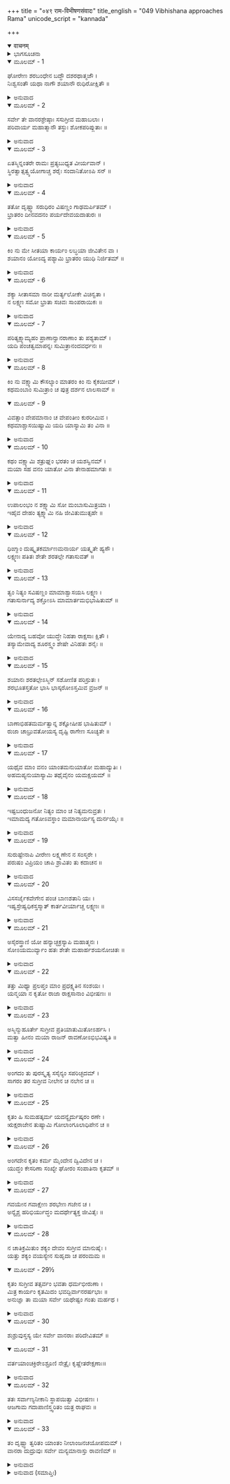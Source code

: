 +++
title = "०४९ राम-विभीषणसंवादः"
title_english = "049 Vibhishana approaches Rama"
unicode_script = "kannada"

+++
<details open><summary>वाचनम्</summary>

<div class="audioEmbed"  caption="श्रीराम-हरिसीताराममूर्ति-घनपाठिभ्यां वचनम्" src="https://archive.org/download/Ramayana-recitation-Sriram-harisItArAmamUrti-Ghanapaati-v2/Kanda_6/Kanda_6_YK-049-Vibhishana_approaches_Rama_0.mp3"></div>
</details>



<details><summary>ಭಾಗಸೂಚನಾ</summary>

ಶ್ರೀರಾಮನು ಎಚ್ಚರಗೊಂಡು ಲಕ್ಷ್ಮಣನಿಗಾಗಿ ವಿಲಪಿಸಿದುದು, ತಾನೂ ಪ್ರಾಣತ್ಯಾಗ ಮಾಡಲು ನಿಶ್ಚಯಿಸಿ ವಾನರರಿಗೆ ಮರಳಿಹೋಗುವಂತೆ ಆಜ್ಞಾಪಿಸಿದುದು
</details>

<details open><summary>ಮೂಲಮ್ - 1</summary>

ಘೋರೇಣ ಶರಬಂಧೇನ  ಬದ್ಧೌ ದಶರಥಾತ್ಮಜೌ ।  
ನಿಃಶ್ವಸಂತೌ ಯಥಾ ನಾಗೌ ಶಯಾನೌ ರುಧಿರೋಕ್ಷಿತೌ ॥
</details>

<details><summary>ಅನುವಾದ</summary>

ಘೋರವಾದ ಸರ್ಪಾಕಾರ ಬಾಣಗಳಿಂದ ಬಂಧಿತರಾದ ದಶರಥಕುಮಾರ ಶ್ರೀರಾಮ-ಲಕ್ಷ್ಮಣರು ರಕ್ತದಲ್ಲಿ ಮುಳುಗಿ ಸರ್ಪಗಳಂತೆ ನಿಟ್ಟುಸಿರು ಬಿಡುತ್ತಾ ಬಿದ್ದಿದ್ದರು.॥1॥
</details>

<details open><summary>ಮೂಲಮ್ - 2</summary>

ಸರ್ವೇ ತೇ ವಾನರಶ್ರೇಷ್ಠಾಃ ಸಸುಗ್ರೀವ ಮಹಾಬಲಾಃ ।  
ಪರಿವಾರ್ಯ ಮಹಾತ್ಮಾನೌ ತಸ್ಥುಃ ಶೋಕಪರಿಪ್ಲುತಾಃ ॥
</details>

<details><summary>ಅನುವಾದ</summary>

ಮಹಾತ್ಮರಾದ ಅವರಿಬ್ಬರ ಸುತ್ತಲೂ ಮುತ್ತಿಕೊಂಡು ಸುಗ್ರೀವಾದಿ ಎಲ್ಲ ಶ್ರೇಷ್ಠ ಮಹಾಬಲಿ ವಾನರವೀರರು ಶೋಕದಲ್ಲಿ ಮುಳುಗಿದ್ದರು.॥2॥
</details>

<details open><summary>ಮೂಲಮ್ - 3</summary>

ಏತಸ್ಮಿನ್ನಂತರೇ ರಾಮಃ ಪ್ರತ್ಯಬುಧ್ಯತ ವೀರ್ಯವಾನ್ ।  
ಸ್ಥಿರತ್ವಾತ್ಸತ್ವ್ವಯೋಗಾಚ್ಚ ಶರೈಃ ಸಂದಾನಿತೋಽಪಿ ಸನ್ ॥
</details>

<details><summary>ಅನುವಾದ</summary>

ಆಗಲೇ ಪರಾಕ್ರಮಿಯಾದ ಶ್ರೀರಾಮನು ನಾಗಪಾಶದಿಂದ ಬಂಧಿತನಾಗಿದ್ದರೂ ಸ್ಥೈರ್ಯದಿಂದಲೂ, ಶಕ್ತಿಸಂಪನ್ನತೆಯಿಂದಲೂ ಮೂರ್ಛೆಯಿಂದ ಎಚ್ಚರಗೊಂಡನು.॥3॥
</details>

<details open><summary>ಮೂಲಮ್ - 4</summary>

ತತೋ ದೃಷ್ಟ್ವಾ ಸರುಧಿರಂ ವಿಷಣ್ಣಂ ಗಾಢಮರ್ಪಿತಮ್ ।  
ಭ್ರಾತರಂ ದೀನವದನಂ ಪರ್ಯದೇವಯದಾತುರಃ ॥
</details>

<details><summary>ಅನುವಾದ</summary>

ಸಹೋದರ ಲಕ್ಷ್ಮಣನು ಬಾಣಗಳಿಂದ ಅತ್ಯಂತ ಗಾಯಗೊಂಡು ರಕ್ತದಿಂದ ತೊಯ್ದುಹೋಗಿದ್ದನು. ಶ್ರೀರಾಮನು ದೀನನಾದವನಾದ ತಮ್ಮನ ಪಕ್ಕದಲ್ಲಿ ನೆಲದ ಮೇಲೆ ಕುಳಿತು ವಿಲಪಿಸತೊಡಗಿದನು.॥4॥
</details>

<details open><summary>ಮೂಲಮ್ - 5</summary>

ಕಿಂ ನು ಮೇ ಸೀತಯಾ ಕಾರ್ಯಂ ಲಬ್ಧಯಾ ಜೀವಿತೇನ ವಾ ।  
ಶಯಾನಂ ಯೋಽದ್ಯ ಪಶ್ಯಾಮಿ ಭ್ರಾತರಂ ಯುಧಿ ನಿರ್ಜಿತಮ್ ॥
</details>

<details><summary>ಅನುವಾದ</summary>

ಅಯ್ಯೋ ! ಇಂದು ಪರಾಜಿತನಾಗಿ ಯುದ್ಧರಂಗದಲ್ಲಿ ಬಿದ್ದಿರುವ ಲಕ್ಷ್ಮಣನನ್ನು ನೋಡಿ, ನನಗೆ ಸೀತೆಯು ದೊರಕಿದರೂ ನನಗೇನಾಗಬೇಕು? ಅಥವಾ ಬದುಕಿದ್ದರೂ ಏನು ಪ್ರಯೋಜನ.॥5॥
</details>

<details open><summary>ಮೂಲಮ್ - 6</summary>

ಶಕ್ಯಾ ಸೀತಾಸಮಾ ನಾರೀ ಮರ್ತ್ಯಲೋಕೇ ವಿಚಿನ್ವತಾ ।  
ನ ಲಕ್ಷ್ಮಣ ಸಮೋ ಭ್ರಾತಾ ಸಚಿವಃ ಸಾಂಪರಾಯಿಕಃ ॥
</details>

<details><summary>ಅನುವಾದ</summary>

ಮನುಷ್ಯ ಲೋಕದಲ್ಲಿ ಹುಡುಕಿದರೆ ನನಗೆ ಸೀತೆಯಂತಹ ಬೇರೆ ಹೆಂಡತಿ ಸಿಗಬಹುದು, ಆದರೆ ಲಕ್ಷ್ಮಣನಂತಹ ಸಹಾಯಕ, ಯುದ್ಧಕುಶಲಿ ಸಹೋದರ ಎಲ್ಲಿಯೂ ಸಿಗಲಾರನು.॥6॥
</details>

<details open><summary>ಮೂಲಮ್ - 7</summary>

ಪರಿತ್ಯಕ್ಷ್ಯಾಮ್ಯಹಂ ಪ್ರಾಣಾನ್ವಾನರಾಣಾಂ ತು ಪಶ್ಯತಾಮ್ ।  
ಯದಿ ಪಂಚತ್ವಮಾಪನ್ನಃ ಸುಮಿತ್ರಾನಂದವರ್ಧನಃ ॥
</details>

<details><summary>ಅನುವಾದ</summary>

ಸುಮಿತ್ರೆಯ ಆನಂದವನ್ನು ಹೆಚ್ಚಿಸುವ ಲಕ್ಷ್ಮಣನು ಅಸುನೀಗಿದರೆ ನಾನು ವಾನರರು ನೋಡುತ್ತಿರುವಂತೆಯೇ ನನ್ನ ಪ್ರಾಣಗಳನ್ನು ತ್ಯಜಿಸುವೆನು.॥7॥
</details>

<details open><summary>ಮೂಲಮ್ - 8</summary>

ಕಿಂ ನು ವಕ್ಷ್ಯಾಮಿ ಕೌಸಲ್ಯಾಂ ಮಾತರಂ ಕಿಂ ನು ಕೈಕಯೀಮ್ ।  
ಕಥಮಂಬಾಂ ಸುಮಿತ್ರಾಂ ಚ ಪುತ್ರ ದರ್ಶನ ಲಾಲಸಾಮ್ ॥
</details>

<details open><summary>ಮೂಲಮ್ - 9</summary>

ವಿವತ್ಸಾಂ ವೇಪಮಾನಾಂ ಚ ವೇಪಂತೀಂ ಕುರರೀಮಿವ ।  
ಕಥಮಾಶ್ಚಾಸಯಿಷ್ಯಾಮಿ ಯದಿ ಯಾಸ್ಯಾಮಿ ತಂ ವಿನಾ ॥
</details>

<details><summary>ಅನುವಾದ</summary>

ಲಕ್ಷ್ಮಣನಿಲ್ಲದೆ ನಾನು ಅಯೋಧ್ಯೆಗೆ ಹೋದರೆ ತಾಯಿ ಕೌಸಲ್ಯೆ ಮತ್ತು ಕೈಕೇಯಿ ಲಕ್ಷ್ಮಣನೆಲ್ಲಿ ಎಂದು ಕೇಳಿದರೆ ಏನೆಂದು ಉತ್ತರಿಸಲಿ? ಮಗನನ್ನು ಕಾಣಬೇಕೆಂದು ಉತ್ಸುಕತೆಯಿಂದಿರುವ, ಕರುವನ್ನು ಅಗಲಿದ ಹಸುವಿನಂತೆ ನಡಗುತ್ತಿರುವ, ಹೆಣ್ಣು ಕುರರ ಪಕ್ಷಿಯಂದೆ ಕೂಗುತ್ತಿರುವ ಮಾತೆ ಸುಮಿತ್ರೆಗೆ ಏನು ಹೇಳಲಿ? ಆಕೆಯನ್ನು ಹೇಗೆ ಸಮಾಧಾನಗೊಳಿಸಲಿ.॥8-9॥
</details>

<details open><summary>ಮೂಲಮ್ - 10</summary>

ಕಥಂ ವಕ್ಷ್ಯಾಮಿ ಶತ್ರುಘ್ನಂ ಭರತಂ ಚ ಯಶಸ್ವಿನಮ್ ।  
ಮಯಾ ಸಹ ವನಂ ಯಾತೋ ವಿನಾ ತೇನಾಹಮಾಗತಃ ॥
</details>

<details><summary>ಅನುವಾದ</summary>

ಯಶಸ್ವೀ ಭರತ-ಶತ್ರುಘ್ನರಲ್ಲಿ-ಲಕ್ಷ್ಮಣ ನನ್ನೊಂದಿಗೆ ವನಕ್ಕೆ ಬಂದಿದ್ದ, ಆದರೆ ನಾನು ಅವನನ್ನು ಅಲ್ಲೇ ಕಳೆದುಕೊಂಡು ಅವನಿಲ್ಲದೆ ಮರಳಿ ಬಂದಿರುವೆನು ಎಂದು ಹೇಗೆ ಹೇಳಲಿ.॥10॥
</details>

<details open><summary>ಮೂಲಮ್ - 11</summary>

ಉಪಾಲಂಭಂ ನ ಶಕ್ಷ್ಯಾಮಿ ಸೋ ಮಂಬಾಸುಮಿತ್ರಯಾ ।  
ಇಹೈವ ದೇಹಂ ತ್ಯಕ್ಷ್ಯಾಮಿ ನಹಿ ಜೀವಿತುಮುತ್ಸಹೇ ॥
</details>

<details><summary>ಅನುವಾದ</summary>

ಇಬ್ಬರೂ ತಾಯಂದಿರ ಸಹಿತ ಸುಮಿತ್ರಾದೇವಿಯ ನಿಂದನೆಯನ್ನು ನಾನು ಸಹಿಸಲಾರೆನು; ಆದ್ದರಿಂದ ಇಲ್ಲೇ ದೇಹತ್ಯಾಗ ಮಾಡುವೆನು. ಈಗ ಬದುಕುಳಿಯುವ ಉತ್ಸಾಹವೇ ನನ್ನಲ್ಲಿ ಇಲ್ಲ.॥11॥
</details>

<details open><summary>ಮೂಲಮ್ - 12</summary>

ಧಿಙ್ಮಾಂ ದುಷ್ಕೃತಕರ್ಮಾಣಮನಾರ್ಯ ಯತ್ಕೃತೇ ಹ್ಯಸೌ ।  
ಲಕ್ಷ್ಮಣಃ ಪತಿತಃ ಶೇತೇ ಶರತಲ್ಪೇ ಗತಾಸುವತ್ ॥
</details>

<details><summary>ಅನುವಾದ</summary>

ನನ್ನಂತಹ ದುಷ್ಕರ್ಮಿ ಮತ್ತು ಅನಾರ್ಯನಿಗೆ ಧಿಕ್ಕಾರವಿರಲಿ. ಅದರಿಂದಲೇ ಲಕ್ಷ್ಮಣನು ಸತ್ತಂತೆ ಬಾಣಗಳ ಶಯ್ಯೆಯಲ್ಲಿ ಮಲಗಿರುವನು.॥12॥
</details>

<details open><summary>ಮೂಲಮ್ - 13</summary>

ತ್ವಂ ನಿತ್ಯಂ ಸವಿಷಣ್ಣಂ ಮಾಮಾಶ್ವಾಸಯಸಿ ಲಕ್ಷ್ಮಣ ।  
ಗತಾಸುರ್ನಾದ್ಯ ಶಕ್ತೋಽಸಿ ಮಾಮಾರ್ತಮಭಿಭಾಷಿತುಮ್ ॥
</details>

<details><summary>ಅನುವಾದ</summary>

ಲಕ್ಷ್ಮಣ ! ನಾನು ಅತ್ಯಂತ ವಿಷಾದದಲ್ಲಿ ಮುಳುಗಿದ್ದಾಗ ನೀನೇ ಸದಾ ನನಗೆ ಆಶ್ವಾಸನ ಕೊಡುತ್ತಿದ್ದೆ. ಆದರೆ ಇಂದು ನೀನು ಪ್ರಾಣಗಳನ್ನು ತೊರೆದಾಗ ನನ್ನಂಥಹ ದುಃಖಿತನಲ್ಲಿ ಮಾತನಾಡಲೂ ಅಸಮರ್ಥನಾಗಿರುವೆ.॥13॥
</details>

<details open><summary>ಮೂಲಮ್ - 14</summary>

ಯೇನಾದ್ಯ ಬಹವೋ ಯುದ್ಧೇ ನಿಹತಾ ರಾಕ್ಷಸಾಃ ಕ್ಷಿತೌ ।  
ತಸ್ಯಾಮೇವಾದ್ಯ ಶೂರಸ್ತ್ವಂ ಶೇಷೇ ವಿನಿಹತಃ ಶನೈಃ ॥
</details>

<details><summary>ಅನುವಾದ</summary>

ತಮ್ಮ! ಯಾವ ರಣಭೂಮಿ ಯಲ್ಲಿ ಇಂದು ನೀನು ಅನೇಕ ರಾಕ್ಷಸರನ್ನು ಕೊಂದಿರುವೆಯೋ, ಅವರಲ್ಲಿ ಶೂರನಾಗಿದ್ದರೂ ನೀನು ಬಾಣಗಳಿಂದ ಹತನಾಗಿ ಮಲಗಿ ಬಿಟ್ಟಿರುವೆ.॥14॥
</details>

<details open><summary>ಮೂಲಮ್ - 15</summary>

ಶಯಾನಃ ಶರತಲ್ಪೇಽಸ್ಮಿನ್ ಸಶೋಣಿತ ಪರಿಸ್ರುತಃ ।  
ಶರಭೂತಸ್ತತೋ ಭಾಸಿ ಭಾಸ್ಕರೋಽಸ್ತಮಿವ ವ್ರಜನ್ ॥
</details>

<details><summary>ಅನುವಾದ</summary>

ಶರತಲ್ಪದಲ್ಲಿ ರಕ್ತದಿಂದ ತೊಯ್ದುಹೋಗಿ ಬಿದ್ದಿರುವೆ, ಬಾಣಗಳಿಂದ ವ್ಯಾಪ್ತನಾಗಿ ಅಸ್ತಾಚಲಕ್ಕೆ ಹೋಗುವ ಸೂರ್ಯನಂತೆ ಪ್ರಕಾಶಿಸುತ್ತಿರುವೆ.॥15॥
</details>

<details open><summary>ಮೂಲಮ್ - 16</summary>

ಬಾಣಾಭಿಹತಮರ್ಮತ್ವಾನ್ನ ಶಕ್ನೋಷೀಹ ಭಾಷಿತುಮ್ ।  
ರುಜಾ ಚಾಬ್ರುವತೋಯಸ್ಯ ದೃಷ್ಟಿ ರಾಗೇಣ ಸೂಚ್ಯತೇ ॥
</details>

<details><summary>ಅನುವಾದ</summary>

ಬಾಣಗಳಿಂದ ನಿನ್ನ ಮರ್ಮಸ್ಥಳ ವಿದೀರ್ಣವಾದ್ದರಿಂದ ನೀನು ಈಗ ಮಾತನಾಡಲಾರೆ; ನೀನು ಮಾತನಾಡದಿದ್ದರೂ ನಿನ್ನ ಕೆಂಪಾದ ಕಣ್ಣುಗಳಿಂದ ನಿನ್ನ ಮಾರ್ಮಿಕಪೀಡೆ ಸೂಚಿಸುತ್ತದೆ.॥16॥
</details>

<details open><summary>ಮೂಲಮ್ - 17</summary>

ಯಥೈವ ಮಾಂ ವನಂ ಯಾಂತಮನುಯಾತೋ ಮಹಾದ್ಯುತಿಃ ।  
ಅಹಮಪ್ಯನುಯಾಸ್ಯಾಮಿ ತಥೈವೈನಂ ಯಮಕ್ಷಯಮ್ ॥
</details>

<details><summary>ಅನುವಾದ</summary>

ವನದ ಯಾತ್ರೆ ಮಾಡುವಾಗ ಮಹಾತೇಜಸ್ವೀ ಲಕ್ಷ್ಮಣನು ಹಿಂದೆ-ಹಿಂದೆ ಬಂದಿದ್ದನು, ಹಾಗೆಯೇ ನಾನೂ ಯಮಲೋಕಕ್ಕೆ ಅವನನ್ನು ಅನುಸರಿಸುವೆನು.॥17॥
</details>

<details open><summary>ಮೂಲಮ್ - 18</summary>

ಇಷ್ಟಬಂಧುಜನೋ ನಿತ್ಯಂ ಮಾಂ ಚ ನಿತ್ಯಮನುವ್ರತಃ ।  
ಇಮಾಮದ್ಯ ಗತೋಽವಸ್ಥಾಂ ಮಮಾನಾರ್ಯಸ್ಯ ದುರ್ನಯೈಃ ॥
</details>

<details><summary>ಅನುವಾದ</summary>

ನನ್ನ ಪ್ರಿಯಬಂಧುಗಳು ನನ್ನಲ್ಲಿ ಅನುರಾಗ ಭಕ್ತಿಭಾವವಿಟ್ಟಂತೆ ಲಕ್ಷ್ಮಣನಲ್ಲಿ ಇಡುತ್ತಿದ್ದರು. ಆ ಲಕ್ಷ್ಮಣನು ಇಂದು ಅನಾರ್ಯಾನಾದ ನನ್ನನ್ನು ದುರ್ನಿತೀಯ ಕಾರಣ ಈ ಸ್ಥಿತಿಗೆ ತಲುಪಿಸಿರುವನು.॥18॥
</details>

<details open><summary>ಮೂಲಮ್ - 19</summary>

ಸುರುಷ್ಟೇನಾಪಿ ವೀರೇಣ  ಲಕ್ಷ್ಮಣೇನ ನ ಸಂಸ್ಮರೇ ।  
ಪರುಷಂ ವಿಪ್ರಿಯಂ ಚಾಪಿ ಶ್ರಾವಿತಂ ತು ಕದಾಚನ ॥
</details>

<details><summary>ಅನುವಾದ</summary>

ಲಕ್ಷ್ಮಣನು ಅತ್ಯಂತ ಕುಪಿತನಾಗಿದ್ದರೂ ನನಗೆ ಎಂದೂ ಯಾವುದೇ ಕಠೋರ, ಅಪ್ರಿಯ ಮಾತನ್ನು ಹೇಳದ ಪ್ರಸಂಗವು ನನ್ನ ಸ್ಮರಣೆಯಲ್ಲಿ ಇಲ್ಲ.॥19॥
</details>

<details open><summary>ಮೂಲಮ್ - 20</summary>

ವಿಸಸರ್ಜೈಕವೇಗೇನ ಪಂಚ ಬಾಣಶತಾನಿ ಯಃ ।  
ಇಷ್ವಸ್ರೇಷ್ವಧಿಕಸ್ತಸ್ಮಾತ್ ಕಾರ್ತವೀರ್ಯಾಚ್ಚ ಲಕ್ಷ್ಮಣಃ ॥
</details>

<details><summary>ಅನುವಾದ</summary>

ಲಕ್ಷ್ಮಣನು ಒಂದೇ ವೇಗದಿಂದ ಐದುನೂರು ಬಾಣಗಳ ಮಳೆಗರೆಯುತ್ತಿದ್ದನು. ಇದರಿಂದ ಧನುರ್ವಿದ್ಯೆಯಲ್ಲಿ ಕಾರ್ತವೀರ್ಯ ಅರ್ಜುನನ್ನು ಮೀರಿಸುತ್ತಿದ್ದನು.॥20॥
</details>

<details open><summary>ಮೂಲಮ್ - 21</summary>

ಅಸೈರಸ್ತ್ರಾಣಿ ಯೋ ಹನ್ಯಾಚ್ಛಕ್ರಸ್ಯಾಪಿ ಮಹಾತ್ಮನಃ ।  
ಸೋಽಯಮುರ್ವ್ಯಾಂ ಹತಃ ಶೇತೇ ಮಹಾರ್ಹಶಯನೋಚಿತಃ ॥
</details>

<details><summary>ಅನುವಾದ</summary>

ತನ್ನ ಅಸ್ತ್ರಗಳಿಂದ ಮಹಾತ್ಮಾ ಇಂದ್ರನ ಅಸ್ತ್ರಗಳನ್ನು ಕತ್ತರಿಸಬಲ್ಲವನೋ, ಅಮೂಲ್ಯ ಶಯ್ಯೆಯಲ್ಲಿ ಮಲಗುತ್ತಿದ್ದನೋ, ಆ ಲಕ್ಷ್ಮಣ ಇಂದು ಸತ್ತುಹೋಗಿ ಭೂಮಿಯಲ್ಲಿ ಮಲಗಿರುವನು.॥21॥
</details>

<details open><summary>ಮೂಲಮ್ - 22</summary>

ತತ್ತು ಮಿಥ್ಯಾ ಪ್ರಲಪ್ತಂ ಮಾಂ ಪ್ರಧಕ್ಷ್ಯತಿನ ಸಂಶಯಃ ।  
ಯನ್ಮಯಾ ನ ಕೃತೋ ರಾಜಾ ರಾಕ್ಷಸಾನಾಂ ವಿಭೀಷಣಃ ॥
</details>

<details><summary>ಅನುವಾದ</summary>

ವಿಭೀಷಣನನ್ನು ನಾನು ರಾಕ್ಷಸರ ರಾಜನನ್ನಾಗಿಸದೇ ಹೋದೆ; ಅದರಿಂದ ನನ್ನ ಆ ಸುಳ್ಳುಪ್ರಲಾಪ ನನ್ನನ್ನು ಸದಾ ಸುಡುತ್ತಿರಬಹುದು; ಇದರಲ್ಲಿ ಸಂಶಯವೇ ಇಲ್ಲ.॥22॥
</details>

<details open><summary>ಮೂಲಮ್ - 23</summary>

ಅಸ್ಮಿನ್ಮುಹೂರ್ತೇ ಸುಗ್ರೀವ ಪ್ರತಿಯಾತುಮಿತೋಽರ್ಹಸಿ ।  
ಮತ್ವಾ ಹೀನಂ ಮಯಾ ರಾಜನ್ ರಾವಣೋಽಭಿಭವಿಷ್ಯತಿ ॥
</details>

<details><summary>ಅನುವಾದ</summary>

ವಾನರರಾಜ ಸುಗ್ರೀವನೇ ! ನೀನು ಈಗಲೇ ಇಲ್ಲಿಂದ ಮರಳಿ ಹೋಗು; ಏಕೆಂದರೆ ನಾನಿಲ್ಲದೆ ಅಸಹಾಯಕನೆಂದು ತಿಳಿದು ರಾವಣನು ನಿನ್ನನ್ನು ತಿರಸ್ಕರಿಸುವನು.॥23॥
</details>

<details open><summary>ಮೂಲಮ್ - 24</summary>

ಅಂಗದಂ ತು ಪುರಸ್ಕೃತ್ಯ ಸಸೈನ್ಯಂ ಸಪರಿಚ್ಛದಮ್ ।  
ಸಾಗರಂ ತರ ಸುಗ್ರೀವ ನೀಲೇನ ಚ ನಲೇನ ಚ ॥
</details>

<details><summary>ಅನುವಾದ</summary>

ಮಿತ್ರ ಸುಗ್ರೀವನೇ! ಸೈನ್ಯ ಮತ್ತು ಸಾಮಗ್ರಿಗಳೊಂದಿಗೆ ಅಂಗದನನ್ನು ಮುಂದಿಟ್ಟು ಕೊಂಡು ನಳ, ನೀಲರೊಂದಿಗೆ ಸಮುದ್ರ ದಾಟಿ ಹೋಗು.॥24॥
</details>

<details open><summary>ಮೂಲಮ್ - 25</summary>

ಕೃತಂ ಹಿ ಸುಮಹತ್ಕರ್ಮ ಯದನ್ಯೈರ್ದುಷ್ಕರಂ ರಣೇ ।  
ಋಕ್ಷರಾಜೇನ ತುಷ್ಯಾಮಿ ಗೋಲಾಂಗೂಲಾಧಿಪೇನ ಚ ॥
</details>

<details><summary>ಅನುವಾದ</summary>

ಗೋಲಾಂಗುಲರ ಒಡೆಯ ಗವಾಕ್ಷ ಮತ್ತು ಋಕ್ಷರಾಜ ಜಾಂಬವಂತರಿಂದ ತುಂಬಾ ಸಂತುಷ್ಟನಾಗಿದ್ದೇನೆ. ಬೇರೆಯವರಿಗೆ ಅತ್ಯಂತ ದುಷ್ಕರವಾದ ಮಹಾ ಪುರಾಷಾರ್ಥ ವನ್ನು ನೀವು ಯುದ್ಧದಲ್ಲಿ ತೋರಿಸಿರುವಿರಿ.॥25॥
</details>

<details open><summary>ಮೂಲಮ್ - 26</summary>

ಅಂಗದೇನ ಕೃತಂ ಕರ್ಮ ಮೈಂದೇನ ದ್ವಿವಿದೇನ ಚ ।  
ಯುದ್ಧಂ ಕೇಸರಿಣಾ ಸಂಖ್ಯೇ ಘೋರಂ ಸಂಪಾತಿನಾ ಕೃತಮ್ ॥
</details>

<details><summary>ಅನುವಾದ</summary>

ಅಂಗದ, ಮೈಂದ, ದ್ವಿವಿದರೂ ಕೂಡಾ ಮಹಾ ಪರಾಕ್ರಮ ಪ್ರಕಟಿಸಿ ರುವರು. ಕೇಸರಿ ಮತ್ತು ಸಂಪಾತಿಯೂ ರಣರಂಗದಲ್ಲಿ ಘೋರ ಯುದ್ಧಮಾಡಿರುವರು.॥26॥
</details>

<details open><summary>ಮೂಲಮ್ - 27</summary>

ಗವಯೇನ ಗವಾಕ್ಷೇಣ ಶರಭೇಣ  ಗಜೇನ ಚ ।  
ಅನ್ಯೈಶ್ಚ ಹರಿಭಿರ್ಯುದ್ಧಂ ಮದರ್ಥೇತ್ಯಕ್ತ  ಜೀವಿತೈಃ ॥
</details>

<details><summary>ಅನುವಾದ</summary>

ಗವಯ, ಗವಾಕ್ಷ, ಶರಭ, ಗಜ ಹಾಗೂ ಇತರ ವಾನರೂ ಕೂಡ ನನಗಾಗಿ ಪ್ರಾಣಗಳ ಹಂಗನ್ನು ತೊರೆದು ಯುದ್ಧಮಾಡಿದ್ದರು.॥27॥
</details>

<details open><summary>ಮೂಲಮ್ - 28</summary>

ನ ಚಾತಿಕ್ರಮಿತುಂ ಶಕ್ಯಂ ದೇವಂ ಸುಗ್ರೀವ ಮಾನುಷೈಃ ।  
ಯತ್ತು ಶಕ್ಯಂ ವಯಸ್ಯೇನ ಸುಹೃದಾ ಚ ಪರಂಮಮ ॥
</details>

<details open><summary>ಮೂಲಮ್ - 29½</summary>

ಕೃತಂ ಸುಗ್ರೀವ ತತ್ಸರ್ವಂ ಭವತಾ ಧರ್ಮಭೀರುಣಾ ।  
ಮಿತ್ರ ಕಾರ್ಯಂ ಕೃತಮಿದಂ ಭವದ್ಬಿರ್ವಾನರರ್ಷಭಾಃ ॥  
ಅನುಜ್ಞಾ ತಾ ಮಯಾ ಸರ್ವೇ ಯಥೇಷ್ಟಂ ಗಂತು ಮರ್ಹಥ ।
</details>

<details><summary>ಅನುವಾದ</summary>

ಸುಗ್ರೀವ! ಮನುಷ್ಯರಿಗೆ ದೈವ ವಿಧಾನವನ್ನು ಮೀರುವುದು ಅಶಕ್ಯವಾಗಿದೆ. ನನ್ನ ಪರಮ ಮಿತ್ರ ಅಥವಾ ಉತ್ತಮ ಸುಹೃದವಾದ್ದರಿಂದ ನಿನ್ನಂತಹ ಧರ್ಮ ಭೀರು ಏನೆಲ್ಲ ಮಾಡಬಲ್ಲನೋ ಅದೆಲ್ಲವನ್ನು ನೀನು ಮಾಡಿರುವೆ. ವಾನರ ಶ್ರೇಷ್ಠನೇ! ನೀವೆಲ್ಲರೂ ಸೇರಿ ಮಿತ್ರನ ಈ ಕಾರ್ಯವನ್ನು ನೆರವೇರಿಸುವಿರಿ. ನೀವೆಲ್ಲರೂ ಎಲ್ಲಿಗೆ ಹೋಗಲು ಬಯಸುವಿರೋ ಅಲ್ಲಿಗೆ ಹೋಗಿ ಎಂದು ನಾನು ಆಜ್ಞಾಪಿಸುತ್ತೇನೆ.॥28-29॥
</details>

<details open><summary>ಮೂಲಮ್ - 30</summary>

ಶುಶ್ರುವುಸ್ತಸ್ಯ ಯೇ ಸರ್ವೇ ವಾನರಾಃ ಪರಿದೇವಿತಮ್ ॥
</details>

<details open><summary>ಮೂಲಮ್ - 31</summary>

ವರ್ತಯಾಂಚಕ್ರಿರೇಽಶ್ರೂಣಿ ನೇತ್ರೈಃ ಕೃಷ್ಣೇತರೇಕ್ಷಣಾಃ॥
</details>

<details><summary>ಅನುವಾದ</summary>

ಭಗವಾನ್ ಶ್ರೀರಾಮನ ಈ ವಿಲಾಪವನ್ನು ಕೇಳಿ, ಪಿಂಗಾಕ್ಷರಾದ ವಾನರರು ಕಣ್ಣೀರು ಕೋಡಿಯನ್ನೇ ಹರಿಸಿದರು.॥30-31॥
</details>

<details open><summary>ಮೂಲಮ್ - 32</summary>

ತತಃ ಸರ್ವಾಣ್ಯನೀಕಾನಿ ಸ್ಥಾಪಯಿತ್ವಾ ವಿಭೀಷಣಃ ।  
ಆಜಗಾಮ ಗದಾಪಾಣಿಸ್ತ್ವರಿತಂ ಯತ್ರ ರಾಘವಃ ॥
</details>

<details><summary>ಅನುವಾದ</summary>

ಅನಂತರ ಸಮಸ್ತ ಸೈನ್ಯವನ್ನು ವ್ಯವಸ್ಥಿತಗೊಳಿಸಿ, ಗದಾಪಾಣಿಯಾದ ವಿಭೀಷಣನು ಶ್ರೀರಾಮಚಂದ್ರನಿದ್ದಲ್ಲಿಗೆ ಕೂಡಲೇ ಬಂದನು.॥32॥
</details>

<details open><summary>ಮೂಲಮ್ - 33</summary>

ತಂ ದೃಷ್ಟ್ವಾ ತ್ವರಿತಂ ಯಾಂತಂ ನೀಲಾಂಜನಚಯೋಪಮಮ್ ।  
ವಾನರಾ ದುದ್ರುವುಃ ಸರ್ವೇ ಮನ್ಯಮಾನಾಸ್ತು ರಾವಣಿಮ್ ॥
</details>

<details><summary>ಅನುವಾದ</summary>

ಕಪ್ಪಾದ ಇದ್ದಲು ರಾಶಿಯಂತಿದ್ದ ಕೃಷ್ಣಕಾಂತಿಯ ವಿಭೀಷಣನು ಅವಸರವಾಗಿ ಬಂದಿರುವುದನ್ನು ನೋಡಿ, ಅವನನ್ನು ರಾವಣಪುತ್ರ ಇಂದ್ರಜಿತುವೆಂದು ತಿಳಿದು ವಾನರರು ಚಲ್ಲಾಪಿಲ್ಲಿಯಾಗಿ ಓಡತೊಡಗಿದರು.॥33॥
</details>

<details><summary>ಅನುವಾದ (ಸಮಾಪ್ತಿಃ)</summary>

ಶ್ರೀವಾಲ್ಮೀಕಿ ವಿರಚಿತ ಆರ್ಷರಾಮಾಯಣ ಆದಿಕಾವ್ಯದ ಯುದ್ಧಕಾಂಡದಲ್ಲಿ ನಲವತ್ತೊಂಭತ್ತನೆಯ ಸರ್ಗ ಪೂರ್ಣವಾಯಿತು.॥49॥
</details>
